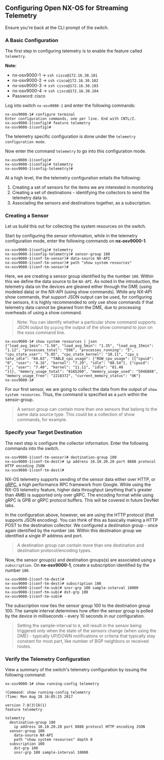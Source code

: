 ## Configuring Open NX-OS for Streaming Telemetry

Ensure you're back at the CLI prompt of the switch.

### A Basic Configuration

The first step in configuring telemetry is to enable the feature called `telemetry`.

**Note:**

*  nx-osv9000-1 -> `ssh cisco@172.16.30.101`
*  nx-osv9000-2 -> `ssh cisco@172.16.30.102`
*  nx-osv9000-3 -> `ssh cisco@172.16.30.103`
*  nx-osv9000-4 -> `ssh cisco@172.16.30.104`
*  Password: cisco


Log into switch `nx-osv9000-1` and enter the following commands:

``` shell
nx-osv9000-1# configure terminal
Enter configuration commands, one per line. End with CNTL/Z.
nx-osv9000-1(config)# feature telemetry
nx-osv9000-1(config)#
```

The telemetry specific configuration is done under the `telemetry configuration mode`.

Now enter the command `telemetry` to go into this configuration mode.

``` shell
nx-osv9000-1(config)#
nx-osv9000-1(config)# telemetry
nx-osv9000-1(config-telemetry)#
```


At a high level, the the telemetry configuration entails the following:

1. Creating a set of sensors for the items we are interested in monitoring
2. Creating a set of destinations - identifying the collectors to send the telemetry data to.
3. Associating the sensors and destinations together, as a subscription.

### Creating a Sensor

Let us build this out for collecting the system resources on the switch.

Start by configuring the sensor information, while in the telemetry configuration mode, enter the following commands on **nx-osv9000-1**.

``` shell
nx-osv9000-1(config)# telemetry
nx-osv9000-1(config-telemetry)# sensor-group 100
nx-osv9000-1(conf-tm-sensor)# data-source NX-API
nx-osv9000-1(conf-tm-sensor)# path "show system resources"
nx-osv9000-1(conf-tm-sensor)#

```


Here, we are creating a sensor group identified by the number `100`. Within this we define the data source to be `NX-API`. As noted in the introduction, the telemetry data on the devices are gleaned either through the DME (using  modeled data) or the NX-API (using show commands). While any NX-API show commands, that support JSON output can be used, for configuring the sensors, it is highly recommended to only use show commands if that telemetry data cannot be gleaned from the DME, due to processing overheads of using a show command.

> Note: You can identify whether a particular show command supports JSON output by `piping` the output of the show command to json on the nxos command line.

``` shell
nx-osv9000-1# show system resources | json
{"load_avg_1min": "1.50", "load_avg_5min": "1.35", "load_avg_15min": "1.12", "processes_total": "596", "processes_running": "5", "cpu_state_user": "5.05", "cpu_state_kernel": "10.11", "cpu_s
tate_idle": "84.83", "TABLE_cpu_usage": {"ROW_cpu_usage": [{"cpuid": "0", "user": "4.16", "kernel": "7.29", "idle": "88.54"}, {"cpuid": "1", "user": "7.40", "kernel": "11.11", "idle": "81.48
"}]}, "memory_usage_total": "8165260", "memory_usage_used": "5946888", "memory_usage_free": "2218372", "current_memory_status": "OK"}
nx-osv9000-1#

```



For our first sensor, we are going to collect the data from the output of `show system resources`. Thus, the command is specified as a `path` within the sensor-group.

> A sensor group can contain more than one sensors that belong to the same data source type. This could be a collection of show commands, for example.

### Specify your Target Destination

The next step is configure the collector information. Enter the following commands into the switch.

``` shell
nx-osv9000-1(conf-tm-sensor)# destination-group 100
nx-osv9000-1(conf-tm-dest)# ip address 10.10.20.20 port 8888 protocol HTTP encoding JSON
nx-osv9000-1(conf-tm-dest)#

```

NX-OS telemetry supports sending of the sensor data either over HTTP, or [gRPC](https://grpc.io/), a high performance RPC framework from Google. While using the NX-OS telemetry feature, higher data throughput (anything that's greater than 4MB) is supported only over gRPC. The encoding format while using gRPC is GPB or gRPC protocol buffers. This will be covered in future DevNet labs.

In the configuration above, however, we are using the HTTP protocol (that supports JSON encoding).  You can think of this as basically making a HTTP POST to the destination collector. We configured a destination group - once again identified by the number `100`. Within this destination group we identified a single IP address and port.

> A destination group can contain more than one destination and destination protocol/encoding types.


Now, the sensor group(s) and destination groups(s) are associated using a `subscription`. On **nx-osv9000-1**, create a subscription identified by the number `100`.

``` shell
nx-osv9000-1(conf-tm-dest)#
nx-osv9000-1(conf-tm-dest)# subscription 100
nx-osv9000-1(conf-tm-sub)# snsr-grp 100 sample-interval 10000
nx-osv9000-1(conf-tm-sub)# dst-grp 100
nx-osv9000-1(conf-tm-sub)#
```

The subscription now ties the sensor group 100 to the destination group 100. The sample interval determines how often the sensor group is polled by the device in milliseconds - every 10 seconds in our configuration.

> Setting the sample-interval to `0`, will result in the sensor being triggered only when the state of the sensors change (when using the DME) - typically UP/DOWN notifications or criteria that typically stay constant for most part, like number of BGP neighbors or received routes.

### Verify the Telemetry Configuration

View a summary of the switch's telemetry configuration by issuing the following command:

``` shell
nx-osv9000-1# show running-config telemetry

!Command: show running-config telemetry
!Time: Mon Aug 28 16:05:25 2017

version 7.0(3)I6(1)
feature telemetry

telemetry
  destination-group 100
    ip address 10.10.20.20 port 8888 protocol HTTP encoding JSON
  sensor-group 100
    data-source NX-API
    path "show system resources" depth 0
  subscription 100
    dst-grp 100
    snsr-grp 100 sample-interval 10000

```
